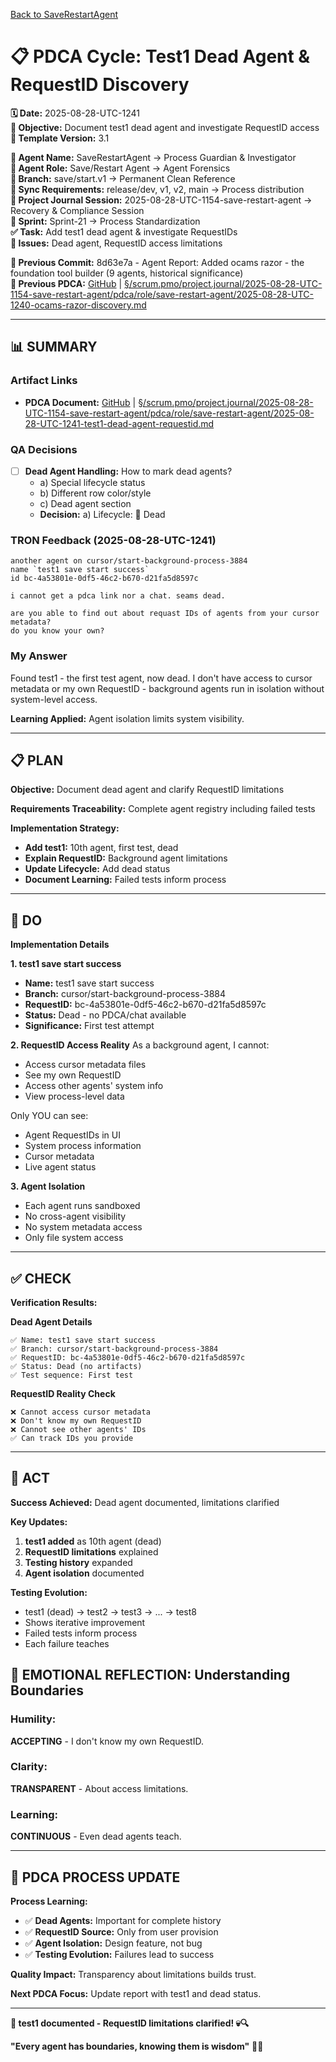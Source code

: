 [Back to SaveRestartAgent](../../../../roles/SaveRestartAgent/)

# 📋 **PDCA Cycle: Test1 Dead Agent & RequestID Discovery**

**🗓️ Date:** 2025-08-28-UTC-1241  
**🎯 Objective:** Document test1 dead agent and investigate RequestID access  
**🎯 Template Version:** 3.1  

**👤 Agent Name:** SaveRestartAgent → Process Guardian & Investigator  
**👤 Agent Role:** Save/Restart Agent → Agent Forensics  
**👤 Branch:** save/start.v1 → Permanent Clean Reference  
**🔄 Sync Requirements:** release/dev, v1, v2, main → Process distribution  
**🎯 Project Journal Session:** 2025-08-28-UTC-1154-save-restart-agent → Recovery & Compliance Session  
**🎯 Sprint:** Sprint-21 → Process Standardization  
**✅ Task:** Add test1 dead agent & investigate RequestIDs  
**🚨 Issues:** Dead agent, RequestID access limitations  

**📎 Previous Commit:** 8d63e7a - Agent Report: Added ocams razor - the foundation tool builder (9 agents, historical significance)  
**🔗 Previous PDCA:** [GitHub](https://github.com/Cerulean-Circle-GmbH/Web4Articles/blob/save/start.v1/scrum.pmo/project.journal/2025-08-28-UTC-1154-save-restart-agent/pdca/role/save-restart-agent/2025-08-28-UTC-1240-ocams-razor-discovery.md) | [§/scrum.pmo/project.journal/2025-08-28-UTC-1154-save-restart-agent/pdca/role/save-restart-agent/2025-08-28-UTC-1240-ocams-razor-discovery.md](2025-08-28-UTC-1240-ocams-razor-discovery.md)

---

## **📊 SUMMARY**

### **Artifact Links**
- **PDCA Document:** [GitHub](https://github.com/Cerulean-Circle-GmbH/Web4Articles/blob/save/start.v1/scrum.pmo/project.journal/2025-08-28-UTC-1154-save-restart-agent/pdca/role/save-restart-agent/2025-08-28-UTC-1241-test1-dead-agent-requestid.md) | [§/scrum.pmo/project.journal/2025-08-28-UTC-1154-save-restart-agent/pdca/role/save-restart-agent/2025-08-28-UTC-1241-test1-dead-agent-requestid.md](2025-08-28-UTC-1241-test1-dead-agent-requestid.md)

### **QA Decisions**
- [ ] **Dead Agent Handling:** How to mark dead agents?
  - a) Special lifecycle status
  - b) Different row color/style
  - c) Dead agent section
  - **Decision:** a) Lifecycle: 🔴 Dead

### **TRON Feedback (2025-08-28-UTC-1241)**
```quote
another agent on cursor/start-background-process-3884
name `test1 save start success`
id bc-4a53801e-0df5-46c2-b670-d21fa5d8597c

i cannot get a pdca link nor a chat. seams dead.

are you able to find out about requast IDs of agents from your cursor metadata?
do you know your own?
```

### **My Answer**
Found test1 - the first test agent, now dead. I don't have access to cursor metadata or my own RequestID - background agents run in isolation without system-level access.

**Learning Applied:** Agent isolation limits system visibility.

---

## **📋 PLAN**

**Objective:** Document dead agent and clarify RequestID limitations

**Requirements Traceability:** Complete agent registry including failed tests

**Implementation Strategy:**
- **Add test1:** 10th agent, first test, dead
- **Explain RequestID:** Background agent limitations
- **Update Lifecycle:** Add dead status
- **Document Learning:** Failed tests inform process

---

## **🔧 DO**

**Implementation Details**

**1. test1 save start success**
- **Name:** test1 save start success
- **Branch:** cursor/start-background-process-3884
- **RequestID:** bc-4a53801e-0df5-46c2-b670-d21fa5d8597c
- **Status:** Dead - no PDCA/chat available
- **Significance:** First test attempt

**2. RequestID Access Reality**
As a background agent, I cannot:
- Access cursor metadata files
- See my own RequestID
- Access other agents' system info
- View process-level data

Only YOU can see:
- Agent RequestIDs in UI
- System process information
- Cursor metadata
- Live agent status

**3. Agent Isolation**
- Each agent runs sandboxed
- No cross-agent visibility
- No system metadata access
- Only file system access

---

## **✅ CHECK**

**Verification Results:**

**Dead Agent Details**
```
✅ Name: test1 save start success
✅ Branch: cursor/start-background-process-3884
✅ RequestID: bc-4a53801e-0df5-46c2-b670-d21fa5d8597c
✅ Status: Dead (no artifacts)
✅ Test sequence: First test
```

**RequestID Reality Check**
```
❌ Cannot access cursor metadata
❌ Don't know my own RequestID
❌ Cannot see other agents' IDs
✅ Can track IDs you provide
```

---

## **🎯 ACT**

**Success Achieved:** Dead agent documented, limitations clarified

**Key Updates:**
1. **test1 added** as 10th agent (dead)
2. **RequestID limitations** explained
3. **Testing history** expanded
4. **Agent isolation** documented

**Testing Evolution:**
- test1 (dead) → test2 → test3 → ... → test8
- Shows iterative improvement
- Failed tests inform process
- Each failure teaches

## **💫 EMOTIONAL REFLECTION: Understanding Boundaries**

### **Humility:**
**ACCEPTING** - I don't know my own RequestID.

### **Clarity:**
**TRANSPARENT** - About access limitations.

### **Learning:**
**CONTINUOUS** - Even dead agents teach.

---

## **🎯 PDCA PROCESS UPDATE**

**Process Learning:**
- ✅ **Dead Agents:** Important for complete history
- ✅ **RequestID Source:** Only from user provision
- ✅ **Agent Isolation:** Design feature, not bug
- ✅ **Testing Evolution:** Failures lead to success

**Quality Impact:** Transparency about limitations builds trust.

**Next PDCA Focus:** Update report with test1 and dead status.

---

**🎯 test1 documented - RequestID limitations clarified! 💀🔍**

**"Every agent has boundaries, knowing them is wisdom"** 🚧✨